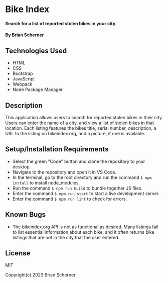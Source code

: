 # Bike Index

#### Search for a list of reported stolen bikes in your city.

#### By Brian Scherner

## Technologies Used

* HTML
* CSS
* Bootstrap
* JavaScript
* Webpack
* Node Package Manager

## Description

This application allows users to search for reported stolen bikes in their city. Users can enter the name of a city, and view a list of stolen bikes in that location. Each listing features the bikes title, serial number, description, a URL to the listing on bikeindex.org, and a picture, if one is available.

## Setup/Installation Requirements

* Select the green "Code" button and clone the repository to your desktop.
* Navigate to the repository and open it in VS Code.
* In the terminal, go to the root directory and run the command `$ npm install` to install node_modules.
* Run the command `$ npm run build` to bundle together JS files.
* Enter the command `$ npm run start` to start a live development server.
* Enter the command `$ npm run lint` to check for errors.

## Known Bugs

* The bikeindex.org API is not as functional as desired. Many listings fail to list essential information about each bike, and it often returns bike listings that are not in the city that the user entered.

## License

MIT

Copyright(c) 2023 Brian Scherner